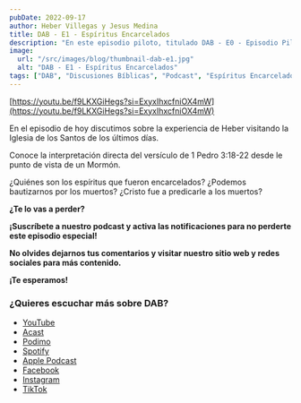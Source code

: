 ```yaml
---
pubDate: 2022-09-17
author: Heber Villegas y Jesus Medina
title: DAB - E1 - Espíritus Encarcelados
description: "En este episodio piloto, titulado DAB - E0 - Episodio Piloto, presentamos el corazón de lo que será Discusiones Bíblicas: un espacio de conversación donde la fe, la curiosidad y el pensamiento crítico se encuentran."
image:
  url: "/src/images/blog/thumbnail-dab-e1.jpg"
  alt: "DAB - E1 - Espíritus Encarcelados"
tags: ["DAB", "Discusiones Bíblicas", "Podcast", "Espíritus Encarcelados", "Biblia", "1 Pedro", "SUD", "Mormones"]
---
```


[https://youtu.be/f9LKXGiHegs?si=ExyxIhxcfniOX4mW](https://youtu.be/f9LKXGiHegs?si=ExyxIhxcfniOX4mW)

En el episodio de hoy discutimos sobre la experiencia de Heber visitando la Iglesia de los Santos de los últimos días.

Conoce la interpretación directa del versículo de 1 Pedro 3:18-22 desde le punto de vista de un Mormón.

¿Quiénes son los espíritus que fueron encarcelados? ¿Podemos bautizarnos por los muertos? ¿Cristo fue a predicarle a los muertos?

**¿Te lo vas a perder?**

**¡Suscríbete a nuestro podcast y activa las notificaciones para no perderte este episodio especial!**

**No olvides dejarnos tus comentarios y visitar nuestro sitio web y redes sociales para más contenido.**

**¡Te esperamos!**

### **¿Quieres escuchar más sobre DAB?**

- [YouTube](https://www.youtube.com/@discusionesbiblicas)
- [Acast](https://shows.acast.com/discusionesbiblicas)
- [Podimo](https://share.podimo.com/podcast/ef93b5a2-8bd4-4105-abe3-3c1cffa718b7?creatorId=e12b0f6c-3337-4ab7-abd1-5647481bc9fb&key=GePw0UCkvjln&source=ln&from=studio)
- [Spotify](https://open.spotify.com/show/6YUuB3dgq7vaLK6YVXvs7Q)
- [Apple Podcast](https://podcasts.apple.com/mx/podcast/discusiones-biblicas/id1645841221)
- [Facebook](https://www.facebook.com/discusionesbiblicas)
- [Instagram](https://www.instagram.com/discusionesbiblicas/)
- [TikTok](https://www.tiktok.com/@discusionesbiblicas)